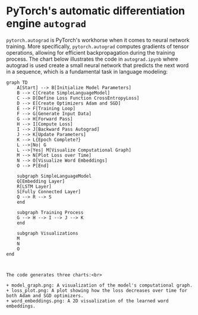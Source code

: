 # PyTorch's automatic differentiation engine `autograd`
 `pytorch.autograd` is PyTorch's workhorse when it comes to neural network training. 
 More specifically, `pytorch.autograd` computes gradients of tensor operations, allowing for efficient backpropagation during the training process.
The chart below illustrates the code in `autograd.ipynb` where autograd is used create a small neural network that predicts the next word in a sequence, which is a fundamental task in language modeling:


```mermaid
graph TD
    A[Start] --> B[Initialize Model Parameters]
    B --> C[Create SimpleLanguageModel]
    C --> D[Define Loss Function CrossEntropyLoss]
    D --> E[Create Optimizers Adam and SGD]
    E --> F[Training Loop]
    F --> G[Generate Input Data]
    G --> H[Forward Pass]
    H --> I[Compute Loss]
    I --> J[Backward Pass Autograd]
    J --> K[Update Parameters]
    K --> L{Epoch Complete?}
    L -->|No| G
    L -->|Yes| M[Visualize Computational Graph]
    M --> N[Plot Loss over Time]
    N --> O[Visualize Word Embeddings]
    O --> P[End]

    subgraph SimpleLanguageModel
    Q[Embedding Layer]
    R[LSTM Layer]
    S[Fully Connected Layer]
    Q --> R --> S
    end

    subgraph Training Process
    G --> H --> I --> J --> K
    end

    subgraph Visualizations
    M
    N
    O
end
```
```


The code generates three charts:<br>

+ model_graph.png: A visualization of the model's computational graph.
+ loss_plot.png: A plot showing how the loss decreases over time for both Adam and SGD optimizers.
+ word_embeddings.png: A 2D visualization of the learned word embeddings.

